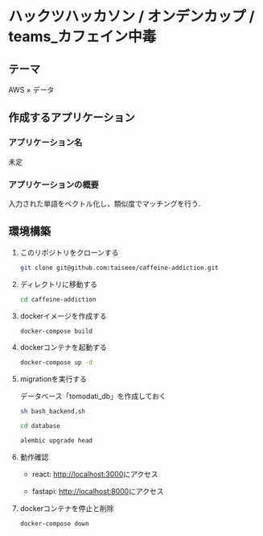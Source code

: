 # ハックツハッカソン / オンデンカップ / teams_カフェイン中毒

## テーマ

AWS × データ

## 作成するアプリケーション

### アプリケーション名

未定

### アプリケーションの概要

入力された単語をベクトル化し，類似度でマッチングを行う．

## 環境構築

1. このリポジトリをクローンする

    ``` bash
    git clone git@github.com:taiseee/caffeine-addiction.git
    ```

2. ディレクトリに移動する

    ``` bash
    cd caffeine-addiction
    ```

3. dockerイメージを作成する

    ``` bash
    docker-compose build
    ```

4. dockerコンテナを起動する

    ``` bash
    docker-compose up -d
    ```

5. migrationを実行する

    データベース「tomodati_db」を作成しておく

    ``` bash
    sh bash_backend.sh

    cd database

    alembic upgrade head
    ```

6. 動作確認

    - react: [http://localhost:3000](http://localhost:3000)にアクセス

    - fastapi: [http://localhost:8000](http://localhost:8000)にアクセス

7. dockerコンテナを停止と削除

    ``` bash
    docker-compose down
    ```
